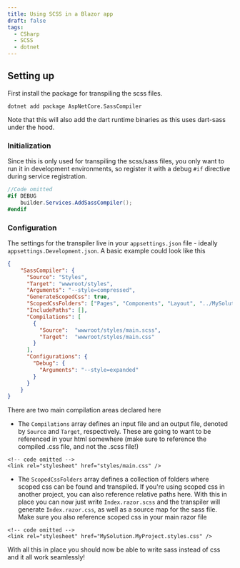 ```yaml
---
title: Using SCSS in a Blazor app
draft: false
tags: 
  - CSharp
  - SCSS
  - dotnet
--- 
```

## Setting up
First install the package for transpiling the scss files. 

`dotnet add package AspNetCore.SassCompiler`

Note that this will also add the dart runtime binaries as this uses dart-sass under the hood.
### Initialization
Since this is only used for transpiling the scss/sass files, you only want to run it in development environments, so register it with a debug `#if` directive during service registration.

```c#
//Code omitted
#if DEBUG  
	builder.Services.AddSassCompiler();  
#endif
```

### Configuration
The settings for the transpiler live in your `appsettings.json` file - ideally `appsettings.Development.json`. A basic example could look like this

```json {7,11,12} title="appsettings.Development.json"
{
	"SassCompiler": {  
	  "Source": "Styles",  
	  "Target": "wwwroot/styles",  
	  "Arguments": "--style=compressed",  
	  "GenerateScopedCss": true,  
	  "ScopedCssFolders": ["Pages", "Components", "Layout", "../MySolution.MyOtherClassLibraryProject/Pages"],  
	  "IncludePaths": [],  
	  "Compilations": [
	    { 
          "Source":  "wwwroot/styles/main.scss", 
          "Target":  "wwwroot/styles/main.css" 
        }  
	  ],
	  "Configurations": {  
	    "Debug": {   
          "Arguments": "--style=expanded"  
        }
	  }
	}
}
```

There are two main compilation areas declared here
- The `Compilations` array defines an input file and an output file, denoted by `Source` and `Target`, respectively. These are going to want to be referenced in your html somewhere (make sure to reference the compiled .css file, and not the .scss file!)
```razor title="App.razor"
<!-- code omitted -->
<link rel="stylesheet" href="styles/main.css" />
```

- The `ScopedCssFolders` array defines a collection of folders where scoped css can be found and transpiled. 
  If you're using scoped css in another project, you can also reference relative paths here.
  With this in place you can now just write `Index.razor.scss` and the transpiler will generate `Index.razor.css`, as well as a source map for the sass file. 
  Make sure you also reference scoped css in your main razor file
```razor title="App.razor"
<!-- code omitted -->
<link rel="stylesheet" href="MySolution.MyProject.styles.css" />
```

With all this in place you should now be able to write sass instead of css and it all work seamlessly!